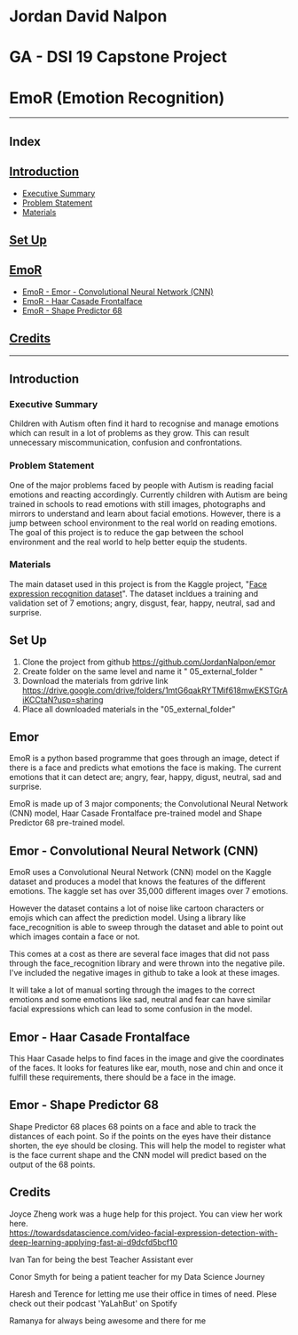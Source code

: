 # Jordan David Nalpon
# GA - DSI 19 Capstone Project
# EmoR (Emotion Recognition)
---
## Index
## [ Introduction ](#introduction)
- [Executive Summary](#i-esum)
- [Problem Statement](#i-ps)
- [Materials](#i-mat)

## [Set Up](#setup)

## [EmoR](#emor)
- [EmoR - Emor - Convolutional Neural Network (CNN)](#emor-cnn)
- [EmoR - Haar Casade Frontalface](#emor-hc)
- [EmoR - Shape Predictor 68](#emor-68)

## [Credits](#cre-dit)
---

<a id="introduction"></a>
## Introduction

<a id="i-esum"></a>
### Executive Summary 

Children with Autism often find it hard to recognise and manage emotions which can result in a lot of problems as they grow. This can result unnecessary miscommunication, confusion and confrontations. 

<a name="i_ps"></a>
### Problem Statement 

One of the major problems faced by people with Autism is reading facial emotions and reacting accordingly. Currently children with Autism are being trained in schools to read emotions with still images, photographs and mirrors to understand and learn about facial emotions. However, there is a jump between school environment to the real world on reading emotions. The goal of this project is to reduce the gap between the school environment and the real world to help better equip the students.

<a id="i-mat"></a>
### Materials 

The main dataset used in this project is from the Kaggle project, "[Face expression recognition dataset](https://www.kaggle.com/jonathanoheix/face-expression-recognition-dataset)". The dataset incldues a training and validation set of 7 emotions; angry, disgust, fear, happy, neutral, sad and surprise.

<a id="setup"></a>
## Set Up 

1. Clone the project from github https://github.com/JordanNalpon/emor
2. Create folder on the same level and name it " 05_external_folder "
3. Download the materials from gdrive link https://drive.google.com/drive/folders/1mtG6qakRYTMif618mwEKSTGrAiKCCtaN?usp=sharing
4. Place all downloaded materials in the "05_external_folder"

<a id ="emor"></a>
## Emor
EmoR is a python based programme that goes through an image, detect if there is a face and predicts what emotions the face is making. The current emotions that it can detect are; angry, fear, happy, digust, neutral, sad and surprise.

EmoR is made up of 3 major components; the Convolutional Neural Network (CNN) model, Haar Casade Frontalface pre-trained model and Shape Predictor 68 pre-trained model.

<a id ="emor-cnn"></a>
## Emor  - Convolutional Neural Network (CNN)

EmoR uses a Convolutional Neural Network (CNN) model on the Kaggle dataset and produces a model that knows the features of the different emotions. The kaggle set has over 35,000 different images over 7 emotions.

However the dataset contains a lot of noise like cartoon characters or emojis which can affect the prediction model. Using a library like face_recognition is able to sweep through the dataset and able to point out which images contain a face or not.

This comes at a cost as there are several face images that did not pass through the face_recognition library and were thrown into the negative pile. I've included the negative images in github to take a look at these images.

It will take a lot of manual sorting through the images to the correct emotions and some emotions like sad, neutral and fear can have similar facial expressions which can lead to some confusion in the model.

<a id ="emor-hc"></a>
## Emor  - Haar Casade Frontalface

This Haar Casade helps to find faces in the image and give the coordinates of the faces. It looks for features like ear, mouth, nose and chin and once it fulfill these requirements, there should be a face in the image.

<a id ="emor-68"></a>
## Emor - Shape Predictor 68

Shape Predictor 68 places 68 points on a face and able to track the distances of each point. So if the points on the eyes have their distance shorten, the eye should be closing. This will help the model to register what is the face current shape and the CNN model will predict based on the output of the 68 points.


<a id ="cre-dit"></a>
## Credits

Joyce Zheng work was a huge help for this project. You can view her work here. </br>
https://towardsdatascience.com/video-facial-expression-detection-with-deep-learning-applying-fast-ai-d9dcfd5bcf10

Ivan Tan for being the best Teacher Assistant ever

Conor Smyth for being a patient teacher for my Data Science Journey

Haresh and Terence for letting me use their office in times of need. Plese check out their podcast 'YaLahBut' on Spotify

Ramanya for always being awesome and there for me
